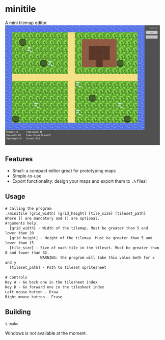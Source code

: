 # minitile
A mini tilemap editor.
![](./resources/screenshot.png)

## Features
- Small: a compact editor great for prototyping maps
- Simple-to-use
- Export functionality: design your maps and export them to `.h` files!

## Usage
```
# Calling the program
./minitile [grid_width] [grid_height] [tile_size] [tileset_path]
Where [] are mandatory and () are optional.
Arguments help:
  [grid_width] - Width of the tilemap. Must be greater than 5 and lower than 20
  [grid_height] - Height of the tilemap. Must be greater than 5 and lower than 15
  [tile_size] - Size of each tile in the tileset. Must be greater than 8 and lower than 32.
                WARNING: the program will take this value both for x and y
  [tileset_path] - Path to tileset spritesheet

# Controls
Key A - Go back one in the tilesheet index
Key D - Go forward one in the tilesheet index
Left mouse button - Draw
Right mouse button - Erase
```

## Building
```
$ make
```
Windows is not available at the moment.
